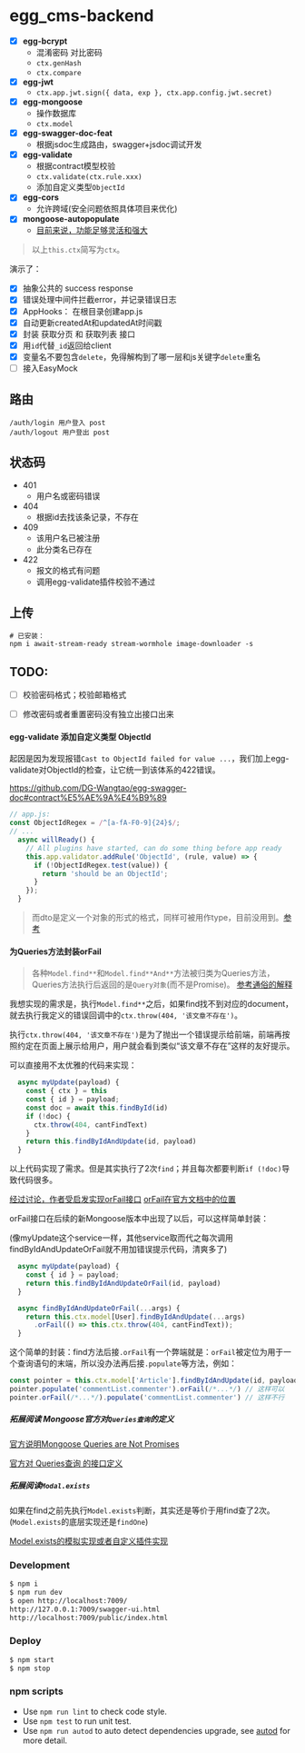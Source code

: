 # egg_cms-backend

- [x] **egg-bcrypt**
  - 混淆密码 对比密码
  - `ctx.genHash`
  - `ctx.compare`
- [x] **egg-jwt**
  - `ctx.app.jwt.sign({ data, exp }, ctx.app.config.jwt.secret)`
- [x] **egg-mongoose**
  - 操作数据库
  - `ctx.model`
- [x] **egg-swagger-doc-feat**
  - 根据jsdoc生成路由，swagger+jsdoc调试开发
- [x] **egg-validate**
  - 根据contract模型校验
  - `ctx.validate(ctx.rule.xxx)`
  - 添加自定义类型`ObjectId`
- [x] **egg-cors**
  - 允许跨域(安全问题依照具体项目来优化)
- [x] **mongoose-autopopulate**
  -  [目前来说，功能足够灵活和强大](https://plugins.mongoosejs.io/plugins/autopopulate)

> 以上`this.ctx`简写为`ctx`。

演示了：

- [x] 抽象公共的 success response
- [x] 错误处理中间件拦截error，并记录错误日志
- [x] AppHooks： 在根目录创建app.js
- [x] 自动更新createdAt和updatedAt时间戳
- [x] 封装 获取分页 和 获取列表 接口
- [x] 用`id`代替`_id`返回给client
- [x] 变量名不要包含`delete`，免得解构到了哪一层和js关键字`delete`重名
- [ ] 接入EasyMock

## 路由

```
/auth/login 用户登入 post
/auth/logout 用户登出 post
```

## 状态码

- 401
  - 用户名或密码错误
- 404
  - 根据id去找该条记录，不存在
- 409
  - 该用户名已被注册
  - 此分类名已存在
- 422
  - 报文的格式有问题
  - 调用egg-validate插件校验不通过

## 上传

```shell
# 已安装：
npm i await-stream-ready stream-wormhole image-downloader -s
```

## TODO:

- [ ] 校验密码格式；校验邮箱格式
- [ ] 修改密码或者重置密码没有独立出接口出来


#### egg-validate 添加自定义类型 ObjectId

起因是因为发现报错`Cast to ObjectId failed for value ...`，我们加上egg-validate对ObjectId的检查，让它统一到该体系的422错误。

https://github.com/DG-Wangtao/egg-swagger-doc#contract%E5%AE%9A%E4%B9%89

```js
// app.js:
const ObjectIdRegex = /^[a-fA-F0-9]{24}$/;
// ...
  async willReady() {
    // All plugins have started, can do some thing before app ready
    this.app.validator.addRule('ObjectId', (rule, value) => {
      if (!ObjectIdRegex.test(value)) {
        return 'should be an ObjectId';
      }
    });
  }
```

> 而dto是定义一个对象的形式的格式，同样可被用作type，目前没用到。[参考](https://github.com/Yanshijie-EL/egg-swagger-doc/tree/master/test/fixtures/apps/swagger-doc-test/app/contract/dto)

#### 为Queries方法封装orFail

> 各种`Model.find**`和`Model.find**And**`方法被归类为Queries方法，Queries方法执行后返回的是`Query对象`(而不是Promise)。 [参考通俗的解释](https://itbilu.com/nodejs/npm/Hyn15of14.html)

我想实现的需求是，执行`Model.find**`之后，如果find找不到对应的document，就去执行我定义的错误回调中的`ctx.throw(404, '该文章不存在')`。

执行`ctx.throw(404, '该文章不存在')`是为了抛出一个错误提示给前端，前端再按照约定在页面上展示给用户，用户就会看到类似“该文章不存在”这样的友好提示。

可以直接用不太优雅的代码来实现：

```js
  async myUpdate(payload) {
    const { ctx } = this
    const { id } = payload;
    const doc = await this.findById(id)
    if (!doc) {
      ctx.throw(404, cantFindText)
    }
    return this.findByIdAndUpdate(id, payload)
  }
```

以上代码实现了需求。但是其实执行了2次`find`；并且每次都要判断`if (!doc)`导致代码很多。

[经过讨论，作者受启发实现orFail接口](https://github.com/Automattic/mongoose/issues/3298) [orFail在官方文档中的位置](https://mongoosejs.com/docs/api.html#query_Query-orFail)

orFail接口在后续的新Mongoose版本中出现了以后，可以这样简单封装：

(像myUpdate这个service一样，其他service取而代之每次调用findByIdAndUpdateOrFail就不用加错误提示代码，清爽多了)

```js
  async myUpdate(payload) {
    const { id } = payload;
    return this.findByIdAndUpdateOrFail(id, payload)
  }

  async findByIdAndUpdateOrFail(...args) {
    return this.ctx.model[User].findByIdAndUpdate(...args)
      .orFail(() => this.ctx.throw(404, cantFindText));
  }
```

这个简单的封装：find方法后接`.orFail`有一个弊端就是：`orFail`被定位为用于一个查询语句的末端，所以没办法再后接`.populate`等方法，例如：

```js
const pointer = this.ctx.model['Article'].findByIdAndUpdate(id, payload);
pointer.populate('commentList.commenter').orFail(/*...*/) // 这样可以
pointer.orFail(/*...*/).populate('commentList.commenter') // 这样不行
```

##### 拓展阅读 Mongoose官方对`Queries查询`的定义

[官方说明Mongoose Queries are Not Promises](https://mongoosejs.com/docs/queries.html#queries-are-not-promises)

[官方对 Queries查询 的接口定义](http://mongoosejs.net/docs/queries.html)

##### 拓展阅读`Modal.exists`

如果在find之前先执行`Model.exists`判断，其实还是等价于用find查了2次。(`Model.exists`的底层实现还是`findOne`)

[Model.exists的模拟实现或者自定义插件实现](https://stackoverflow.com/questions/27482806/check-if-id-exists-in-a-collection-with-mongoose)

### Development

```bash
$ npm i
$ npm run dev
$ open http://localhost:7009/
http://127.0.0.1:7009/swagger-ui.html
http://localhost:7009/public/index.html
```

### Deploy

```bash
$ npm start
$ npm stop
```

### npm scripts

- Use `npm run lint` to check code style.
- Use `npm test` to run unit test.
- Use `npm run autod` to auto detect dependencies upgrade, see [autod](https://www.npmjs.com/package/autod) for more detail.
